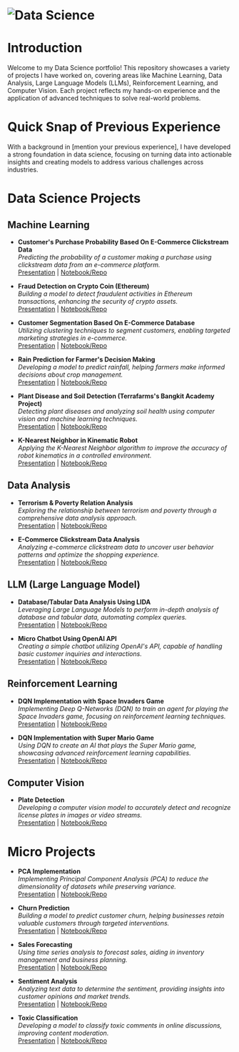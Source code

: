 # ![Data Science](path_to_your_image_here) <!-- Replace with the actual path to your image -->

# Introduction
Welcome to my Data Science portfolio! This repository showcases a variety of projects I have worked on, covering areas like Machine Learning, Data Analysis, Large Language Models (LLMs), Reinforcement Learning, and Computer Vision. Each project reflects my hands-on experience and the application of advanced techniques to solve real-world problems.

# Quick Snap of Previous Experience
With a background in [mention your previous experience], I have developed a strong foundation in data science, focusing on turning data into actionable insights and creating models to address various challenges across industries.

# Data Science Projects

## Machine Learning

- **Customer's Purchase Probability Based On E-Commerce Clickstream Data**  
  *Predicting the probability of a customer making a purchase using clickstream data from an e-commerce platform.*  
  [Presentation](link_to_presentation) | [Notebook/Repo](link_to_notebook_or_repo)

- **Fraud Detection on Crypto Coin (Ethereum)**  
  *Building a model to detect fraudulent activities in Ethereum transactions, enhancing the security of crypto assets.*  
  [Presentation](link_to_presentation) | [Notebook/Repo](link_to_notebook_or_repo)

- **Customer Segmentation Based On E-Commerce Database**  
  *Utilizing clustering techniques to segment customers, enabling targeted marketing strategies in e-commerce.*  
  [Presentation](link_to_presentation) | [Notebook/Repo](link_to_notebook_or_repo)

- **Rain Prediction for Farmer's Decision Making**  
  *Developing a model to predict rainfall, helping farmers make informed decisions about crop management.*  
  [Presentation](link_to_presentation) | [Notebook/Repo](link_to_notebook_or_repo)

- **Plant Disease and Soil Detection (Terrafarms's Bangkit Academy Project)**  
  *Detecting plant diseases and analyzing soil health using computer vision and machine learning techniques.*  
  [Presentation](link_to_presentation) | [Notebook/Repo](link_to_notebook_or_repo)

- **K-Nearest Neighbor in Kinematic Robot**  
  *Applying the K-Nearest Neighbor algorithm to improve the accuracy of robot kinematics in a controlled environment.*  
  [Presentation](link_to_presentation) | [Notebook/Repo](link_to_notebook_or_repo)

## Data Analysis

- **Terrorism & Poverty Relation Analysis**  
  *Exploring the relationship between terrorism and poverty through a comprehensive data analysis approach.*  
  [Presentation](link_to_presentation) | [Notebook/Repo](link_to_notebook_or_repo)

- **E-Commerce Clickstream Data Analysis**  
  *Analyzing e-commerce clickstream data to uncover user behavior patterns and optimize the shopping experience.*  
  [Presentation](link_to_presentation) | [Notebook/Repo](link_to_notebook_or_repo)

## LLM (Large Language Model)

- **Database/Tabular Data Analysis Using LIDA**  
  *Leveraging Large Language Models to perform in-depth analysis of database and tabular data, automating complex queries.*  
  [Presentation](link_to_presentation) | [Notebook/Repo](link_to_notebook_or_repo)

- **Micro Chatbot Using OpenAI API**  
  *Creating a simple chatbot utilizing OpenAI's API, capable of handling basic customer inquiries and interactions.*  
  [Presentation](link_to_presentation) | [Notebook/Repo](link_to_notebook_or_repo)

## Reinforcement Learning

- **DQN Implementation with Space Invaders Game**  
  *Implementing Deep Q-Networks (DQN) to train an agent for playing the Space Invaders game, focusing on reinforcement learning techniques.*  
  [Presentation](link_to_presentation) | [Notebook/Repo](link_to_notebook_or_repo)

- **DQN Implementation with Super Mario Game**  
  *Using DQN to create an AI that plays the Super Mario game, showcasing advanced reinforcement learning capabilities.*  
  [Presentation](link_to_presentation) | [Notebook/Repo](link_to_notebook_or_repo)

## Computer Vision

- **Plate Detection**  
  *Developing a computer vision model to accurately detect and recognize license plates in images or video streams.*  
  [Presentation](link_to_presentation) | [Notebook/Repo](link_to_notebook_or_repo)

# Micro Projects

- **PCA Implementation**  
  *Implementing Principal Component Analysis (PCA) to reduce the dimensionality of datasets while preserving variance.*  
  [Presentation](link_to_presentation) | [Notebook/Repo](link_to_notebook_or_repo)

- **Churn Prediction**  
  *Building a model to predict customer churn, helping businesses retain valuable customers through targeted interventions.*  
  [Presentation](link_to_presentation) | [Notebook/Repo](link_to_notebook_or_repo)

- **Sales Forecasting**  
  *Using time series analysis to forecast sales, aiding in inventory management and business planning.*  
  [Presentation](link_to_presentation) | [Notebook/Repo](link_to_notebook_or_repo)

- **Sentiment Analysis**  
  *Analyzing text data to determine the sentiment, providing insights into customer opinions and market trends.*  
  [Presentation](link_to_presentation) | [Notebook/Repo](link_to_notebook_or_repo)

- **Toxic Classification**  
  *Developing a model to classify toxic comments in online discussions, improving content moderation.*  
  [Presentation](link_to_presentation) | [Notebook/Repo](link_to_notebook_or_repo)

